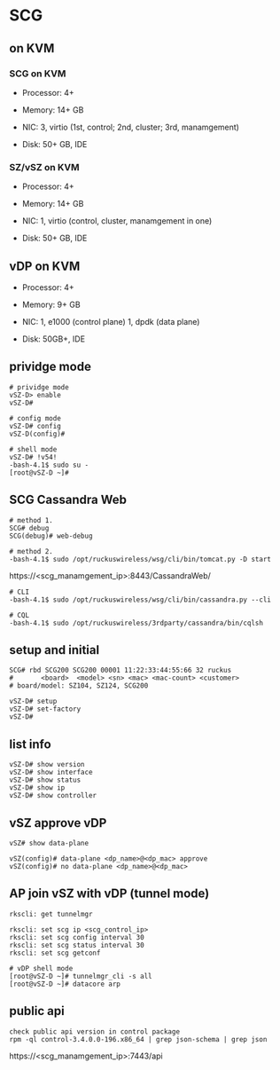 # SCG #


## on KVM


### SCG on KVM

* Processor: 4+

* Memory: 14+ GB

* NIC: 3, virtio (1st, control; 2nd, cluster; 3rd, manamgement)

* Disk: 50+ GB, IDE


### SZ/vSZ on KVM

* Processor: 4+

* Memory: 14+ GB

* NIC: 1, virtio (control, cluster, manamgement in one)

* Disk: 50+ GB, IDE


## vDP on KVM

* Processor: 4+

* Memory: 9+ GB

* NIC: 1, e1000 (control plane)
       1, dpdk (data plane)

* Disk: 50GB+, IDE


## prividge mode

	# prividge mode
	vSZ-D> enable 
	vSZ-D#

	# config mode
	vSZ-D# config
	vSZ-D(config)#

	# shell mode
	vSZ-D# !v54!
	-bash-4.1$ sudo su -
	[root@vSZ-D ~]#


## SCG Cassandra Web

	# method 1.
	SCG# debug
	SCG(debug)# web-debug

	# method 2.
	-bash-4.1$ sudo /opt/ruckuswireless/wsg/cli/bin/tomcat.py -D start

https://<scg_manamgement_ip>:8443/CassandraWeb/

	# CLI
	-bash-4.1$ sudo /opt/ruckuswireless/wsg/cli/bin/cassandra.py --cli

	# CQL
	-bash-4.1$ sudo /opt/ruckuswireless/3rdparty/cassandra/bin/cqlsh


## setup and initial

	SCG# rbd SCG200 SCG200 00001 11:22:33:44:55:66 32 ruckus
	#       <board>  <model> <sn> <mac> <mac-count> <customer>
	# board/model: SZ104, SZ124, SCG200

	vSZ-D# setup
	vSZ-D# set-factory
	vSZ-D#


## list info ##

	vSZ-D# show version
	vSZ-D# show interface
	vSZ-D# show status
	vSZ-D# show ip
	vSZ-D# show controller


## vSZ approve vDP ##

	vSZ# show data-plane

	vSZ(config)# data-plane <dp_name>@<dp_mac> approve
	vSZ(config)# no data-plane <dp_name>@<dp_mac>


## AP join vSZ with vDP (tunnel mode) ##

	rkscli: get tunnelmgr

	rkscli: set scg ip <scg_control_ip>
	rkscli: set scg config interval 30
	rkscli: set scg status interval 30
	rkscli: set scg getconf

	# vDP shell mode
	[root@vSZ-D ~]# tunnelmgr_cli -s all
	[root@vSZ-D ~]# datacore arp


## public api

	check public api version in control package
	rpm -ql control-3.4.0.0-196.x86_64 | grep json-schema | grep json

https://<scg_manamgement_ip>:7443/api